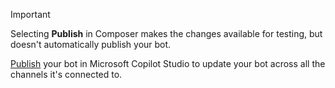 > [!IMPORTANT]
> Selecting **Publish** in Composer makes the changes available for testing, but doesn't automatically publish your bot.  
>
> [Publish](../publication-fundamentals-publish-channels.md) your bot in Microsoft Copilot Studio to update your bot across all the channels it's connected to.